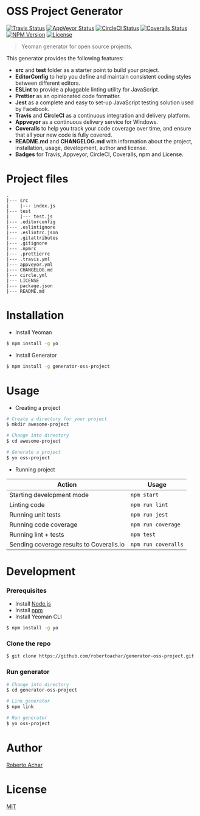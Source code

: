 # OSS Project Generator

[![Travis Status][travis-badge]][travis-url]
[![AppVeyor Status][appveyor-badge]][appveyor-url]
[![CircleCI Status][circleci-badge]][circleci-url]
[![Coveralls Status][coveralls-badge]][coveralls-url]
[![NPM Version][npm-badge]][npm-url]
[![License][license-badge]][license-url]

> Yeoman generator for open source projects.

This generator provides the following features:

* **src** and **test** folder as a starter point to build your project.
* **EditorConfig** to help you define and maintain consistent coding styles between different editors.
* **ESLint** to provide a pluggable linting utility for JavaScript.
* **Prettier** as an opinionated code formatter.
* **Jest** as a complete and easy to set-up JavaScript testing solution used by Facebook.
* **Travis** and **CircleCI** as a continuous integration and delivery platform.
* **Appveyor** as a continuous delivery service for Windows.
* **Coveralls** to help you track your code coverage over time, and ensure that all your new code is fully covered.
* **README.md** and **CHANGELOG.md** with information about the project, installation, usage, development, author and license.
* **Badges** for Travis, Appveyor, CircleCI, Coveralls, npm and License.

# Project files

```text
.
|--- src
|    |--- index.js
|--- test
|    |--- test.js
|--- .editorconfig
|--- .eslintignore
|--- .eslintrc.json
|--- .gitattributes
|--- .gitignore
|--- .npmrc
|--- .prettierrc
|--- .travis.yml
|--- appveyor.yml
|--- CHANGELOG.md
|--- circle.yml
|--- LICENSE
|--- package.json
|--- README.md
```

# Installation

* Install Yeoman

```bash
$ npm install -g yo
```

* Install Generator

```bash
$ npm install -g generator-oss-project
```

# Usage

* Creating a project

```bash
# Create a directory for your project
$ mkdir awesome-project

# Change into directory
$ cd awesome-project

# Generate a project
$ yo oss-project
```

* Running project

| Action                                   | Usage               |
| ---------------------------------------- | ------------------- |
| Starting development mode                | `npm start`         |
| Linting code                             | `npm run lint`      |
| Running unit tests                       | `npm run jest`      |
| Running code coverage                    | `npm run coverage`  |
| Running lint + tests                     | `npm test`          |
| Sending coverage results to Coveralls.io | `npm run coveralls` |

# Development

### Prerequisites

* Install [Node.js](https://nodejs.org)
* Install [npm](https://www.npmjs.com/)
* Install Yeoman CLI

```bash
$ npm install -g yo
```

### Clone the repo

```bash
$ git clone https://github.com/robertoachar/generator-oss-project.git
```

### Run generator

```bash
# Change into directory
$ cd generator-oss-project

# Link generator
$ npm link

# Run generator
$ yo oss-project
```

# Author

[Roberto Achar](https://twitter.com/robertoachar)

# License

[MIT](https://github.com/robertoachar/generator-oss-project/blob/master/LICENSE)

[travis-badge]: https://travis-ci.org/robertoachar/generator-oss-project.svg?branch=master
[travis-url]: https://travis-ci.org/robertoachar/generator-oss-project
[appveyor-badge]: https://ci.appveyor.com/api/projects/status/github/robertoachar/generator-oss-project?branch=master&svg=true
[appveyor-url]: https://ci.appveyor.com/project/robertoachar/generator-oss-project
[circleci-badge]: https://circleci.com/gh/robertoachar/generator-oss-project/tree/master.svg?style=shield
[circleci-url]: https://circleci.com/gh/robertoachar/generator-oss-project
[coveralls-badge]: https://coveralls.io/repos/github/robertoachar/generator-oss-project/badge.svg?branch=master
[coveralls-url]: https://coveralls.io/github/robertoachar/generator-oss-project?branch=master
[npm-badge]: https://img.shields.io/npm/v/generator-oss-project.svg
[npm-url]: https://www.npmjs.com/package/generator-oss-project
[license-badge]: https://img.shields.io/github/license/robertoachar/generator-oss-project.svg
[license-url]: https://opensource.org/licenses/MIT
